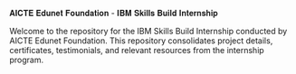𝐀𝐈𝐂𝐓𝐄 𝐄𝐝𝐮𝐧𝐞𝐭 𝐅𝐨𝐮𝐧𝐝𝐚𝐭𝐢𝐨𝐧 - 𝐈𝐁𝐌 𝐒𝐤𝐢𝐥𝐥𝐬 𝐁𝐮𝐢𝐥𝐝 𝐈𝐧𝐭𝐞𝐫𝐧𝐬𝐡𝐢𝐩

Welcome to the repository for the IBM Skills Build Internship conducted by AICTE Edunet Foundation. This repository consolidates project details, certificates, testimonials, and relevant resources from the internship program.
